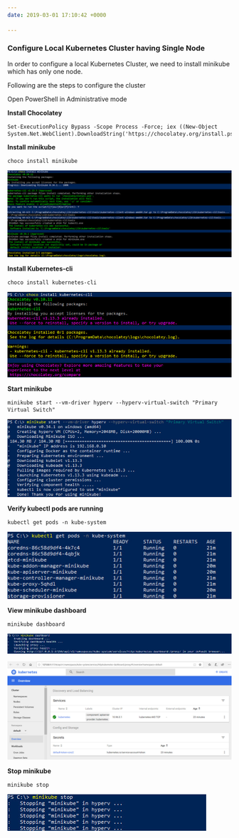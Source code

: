 ```yaml
---
date: 2019-03-01 17:10:42 +0000

---
```

### **Configure Local Kubernetes Cluster having Single Node**

In order to configure a local Kubernetes Cluster, we need to install minikube which has only one node.

Following are the steps to configure the cluster

Open PowerShell in Administrative mode

**Install Chocolatey**

    Set-ExecutionPolicy Bypass -Scope Process -Force; iex ((New-Object System.Net.WebClient).DownloadString('https://chocolatey.org/install.ps1'))

**Install minikube**

    choco install minikube

![](/uploads/minikube-install.jpg)

**Install Kubernetes-cli**

    choco install kubernetes-cli

![](/uploads/kubernetes-cli-install.jpg)

**Start minikube**

    minikube start --vm-driver hyperv --hyperv-virtual-switch "Primary Virtual Switch"

![](/uploads/minikube-start.jpg)

**Verify kubectl pods are running**

    kubectl get pods -n kube-system

![](/uploads/kubectl-pods-running-locally.jpg)

**View minikube dashboard**

    minikube dashboard

![](/uploads/minikube-dashboard.jpg)

![](/uploads/minikube-dashboard1.jpg)

**Stop minikube**

    minikube stop

![](/uploads/minikube-stop.jpg)